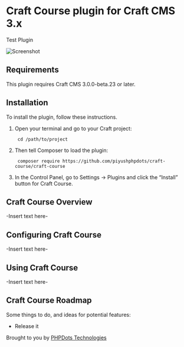 # Craft Course plugin for Craft CMS 3.x

Test Plugin

![Screenshot](resources/img/plugin-logo.png)

## Requirements

This plugin requires Craft CMS 3.0.0-beta.23 or later.

## Installation

To install the plugin, follow these instructions.

1. Open your terminal and go to your Craft project:

        cd /path/to/project

2. Then tell Composer to load the plugin:

        composer require https://github.com/piyushphpdots/craft-course/craft-course

3. In the Control Panel, go to Settings → Plugins and click the “Install” button for Craft Course.

## Craft Course Overview

-Insert text here-

## Configuring Craft Course

-Insert text here-

## Using Craft Course

-Insert text here-

## Craft Course Roadmap

Some things to do, and ideas for potential features:

* Release it

Brought to you by [PHPDots Technologies](https://phpdots.com)
